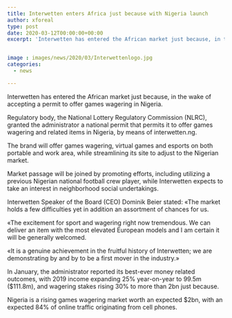 ```yaml
---
title: Interwetten enters Africa just because with Nigeria launch
author: xforeal 
type: post
date: 2020-03-12T00:00:00+00:00
excerpt: 'Interwetten has entered the African market just because, in the wake of getting a permit to offer games wagering in Nigeria '


image : images/news/2020/03/Interwettenlogo.jpg
categories:
  - news

---
```

Interwetten has entered the African market just because, in the wake of accepting a permit to offer games wagering in Nigeria. 

Regulatory body, the National Lottery Regulatory Commission (NLRC), granted the administrator a national permit that permits it to offer games wagering and related items in Nigeria, by means of interwetten.ng. 

The brand will offer games wagering, virtual games and esports on both portable and work area, while streamlining its site to adjust to the Nigerian market. 

Market passage will be joined by promoting efforts, including utilizing a previous Nigerian national football crew player, while Interwetten expects to take an interest in neighborhood social undertakings. 

Interwetten Speaker of the Board (CEO) Dominik Beier stated: &#171;The market holds a few difficulties yet in addition an assortment of chances for us. 

&#171;The excitement for sport and wagering right now tremendous. We can deliver an item with the most elevated European models and I am certain it will be generally welcomed. 

&#171;It is a genuine achievement in the fruitful history of Interwetten; we are demonstrating by and by to be a first mover in the industry.&#187; 

In January, the administrator reported its best-ever money related outcomes, with 2019 income expanding 25&percnt; year-on-year to 99.5m ($111.8m), and wagering stakes rising 30&percnt; to more than 2bn just because. 

Nigeria is a rising games wagering market worth an expected $2bn, with an expected 84&percnt; of online traffic originating from cell phones.